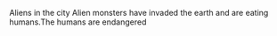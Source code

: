 Aliens in the city
Alien monsters have invaded the earth and are eating humans.The humans are endangered
